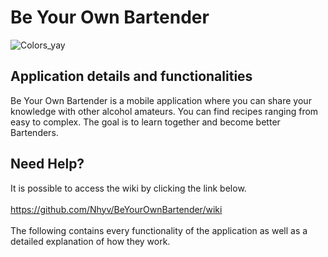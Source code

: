 # Be Your Own Bartender
![Colors_yay](https://user-images.githubusercontent.com/49006747/161283481-bc4b3176-289d-4e9f-823c-b89177bc5fab.png)

## Application details and functionalities
Be Your Own Bartender is a mobile application where you can share your knowledge with other alcohol amateurs. You can find recipes ranging from easy to complex. The goal is to learn together and become better Bartenders.
## Need Help?
It is possible to access the wiki by clicking the link below. <br/>
<br/>
https://github.com/Nhyv/BeYourOwnBartender/wiki <br/>
<br/>
The following contains every functionality of the application as well as a detailed explanation of how they work.

